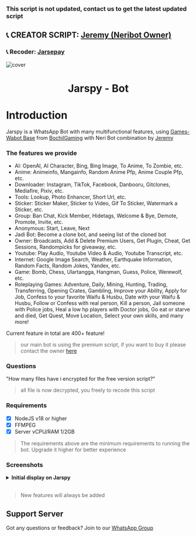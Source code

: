 ### This script is not updated, contact us to get the latest updated script

## 📞 CREATOR SCRIPT: [Jeremy (Neribot Owner)](https://wa.me/6282213162100)
### 📞 Recoder: [Jarsepay](https://wa.me/6282148864989)
![cover](https://telegra.ph/file/476dabd35c800091e0357.jpg)

<h1 align="center">Jarspy - Bot</h1>

# Introduction
Jarspy is a WhatsApp Bot with many multifunctional features, using [Games-Wabot Base](https://github.com/BochilGaming/games-wabot) from [BochilGaming](https://github.com/BochilGaming) with Neri Bot combination by [Jeremy](https://wa.me/6282213162100)

### The features we provide
- AI: OpenAI, AI Character, Bing, Bing Image, To Anime, To Zombie, etc.
- Anime: Animeinfo, Mangainfo, Random Anime Pfp, Anime Couple Pfp, etc.
- Downloader: Instagram, TikTok, Facebook, Danbooru, Gitclones, Mediafire, Pixiv, etc.
- Tools: Lookup, Photo Enhancer, Short Url, etc.
- Sticker: Sticker Maker, Sticker to Video, Gif To Sticker, Watermark a Sticker, etc.
- Group: Ban Chat, Kick Member, Hidetags, Welcome & Bye, Demote, Promote, Invite, etc.
- Anonymous: Start, Leave, Next
- Jadi Bot: Become a clone bot, and seeing list of the cloned bot
- Owner: Broadcasts, Add & Delete Premium Users, Get Plugin, Cheat, Get Sessions, Randompicks for giveaway, etc.
- Youtube: Play Audio, Youtube Video & Audio, Youtube Transcript, etc.
- Internet: Google Image Search, Weather, Earthquake Information, Random Facts, Random Jokes, Yandex, etc.
- Game: Bomb, Chess, Ulartangga, Hangman, Guess, Police, Werewolf, etc.
- Roleplaying Games: Adventure, Daily, Mining, Hunting, Trading, Transferring, Opening Crates, Gambling, Improve your Ability, Apply for Job, Confess to your favorite Waifu & Husbu, Date with your Waifu & Husbu, Follow or Confess with real person, Kill a person, Jail someone with Police jobs, Heal a low hp players with Doctor jobs, Go eat or starve and died, Get Quest, Move Location, Select your own skills, and many more!

Current feature in total are 400+ feature!
> our main bot is using the premium script, if you want to buy it please contact the owner [here](https://t.me/jarsepay)

### Questions
"How many files have i encrypted for the free version script?"
> all file is now decrypted, you freely to recode this script

### Requirements

- [x] NodeJS v18 or higher
- [x] FFMPEG
- [x] Server vCPU/RAM 1/2GB

> The requirements above are the minimum requirements to running the bot. Upgrade it higher for better experience

### Screenshots
<details>
<summary><b>Initial display on Jarspy</b></summary>

| Thumbnail Menu                              |
|-----------------------------------|
| ![sticker](https://telegra.ph/file/8a49e73275688777e96b0.jpg) |

</details>
<br>

> New features will always be added

## Support Server
Got any questions or feedback? Join to our [WhatsApp Group](https://chat.whatsapp.com/LGrtCe82EpbKvxYohoRxKn)
